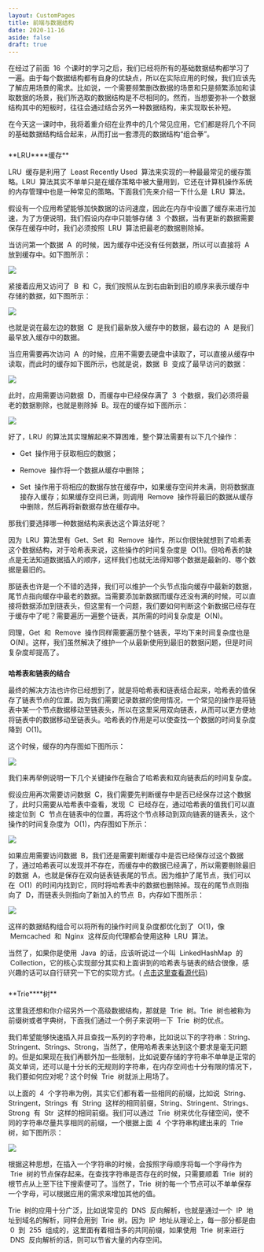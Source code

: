 ```yaml
---
layout: CustomPages
title: 前端与数据结构
date: 2020-11-16
aside: false
draft: true
---
```


在经过了前面  16  个课时的学习之后，我们已经将所有的基础数据结构都学习了一遍。由于每个数据结构都有自身的优缺点，所以在实际应用的时候，我们应该先了解应用场景的需求。比如说，一个需要频繁删改数据的场景和只是频繁添加和读取数据的场景，我们所选取的数据结构是不尽相同的。然而，当想要弥补一个数据结构其中的短板时，往往会通过结合另外一种数据结构，来实现取长补短。

在今天这一课时中，我将着重介绍在业界中的几个常见应用，它们都是将几个不同的基础数据结构结合起来，从而打出一套漂亮的数据结构“组合拳”。

###

**LRU\*\***缓存\*\*

LRU  缓存是利用了  Least Recently Used  算法来实现的一种最最常见的缓存策略。LRU  算法其实不单单只是在缓存策略中被大量用到，它还在计算机操作系统的内存管理中也是一种常见的策略。下面我们先来介绍一下什么是  LRU  算法。

假设有一个应用希望能够加快数据的访问速度，因此在内存中设置了缓存来进行加速，为了方便说明，我们假设内存中只能够存储  3  个数据，当有更新的数据需要保存在缓存中时，我们必须按照  LRU  算法把最老的数据剔除掉。

当访问第一个数据  A  的时候，因为缓存中还没有任何数据，所以可以直接将  A  放到缓存中。如下图所示：

![](https://s0.lgstatic.com/i/image3/M01/6B/67/Cgq2xl5Xk4OAc3vtAAAGaDEZR5A794.png)

紧接着应用又访问了  B  和  C，我们按照从左到右由新到旧的顺序来表示缓存中存储的数据，如下图所示：

![](https://s0.lgstatic.com/i/image3/M01/6B/67/CgpOIF5Xk6mAE2MnAAAQlXcQH1g787.png)

也就是说在最左边的数据  C  是我们最新放入缓存中的数据，最右边的  A  是我们最早放入缓存中的数据。

当应用需要再次访问  A  的时候，应用不需要去硬盘中读取了，可以直接从缓存中读取，而此时的缓存如下图所示，也就是说，数据  B  变成了最早访问的数据：

![](https://s0.lgstatic.com/i/image3/M01/6B/67/Cgq2xl5Xk7aAPNTKAAAQuwd5a3s766.png)

此时，应用需要访问数据  D，而缓存中已经保存满了  3  个数据，我们必须将最老的数据剔除，也就是剔除掉  B。现在的缓存如下图所示：

![](https://s0.lgstatic.com/i/image3/M01/6B/67/CgpOIF5Xk7-AD7JTAAAQQU5zfcc548.png)

好了，LRU  的算法其实理解起来不算困难，整个算法需要有以下几个操作：

- Get  操作用于获取相应的数据；

- Remove  操作将一个数据从缓存中删除；

- Set  操作用于将相应的数据存放在缓存中，如果缓存空间并未满，则将数据直接存入缓存；如果缓存空间已满，则调用  Remove  操作将最旧的数据从缓存中删除，然后再将新数据存放在缓存中。

那我们要选择哪一种数据结构来表达这个算法好呢？

因为  LRU  算法里有  Get、Set  和  Remove  操作，所以你很快就想到了哈希表这个数据结构，对于哈希表来说，这些操作的时间复杂度是  O(1)。但哈希表的缺点是无法知道数据插入的顺序，这样我们也就无法得知哪个数据是最新的、哪个数据是最旧的。

那链表也许是一个不错的选择，我们可以维护一个头节点指向缓存中最新的数据，尾节点指向缓存中最老的数据。当需要添加新数据而缓存还没有满的时候，可以直接将数据添加到链表头，但这里有一个问题，我们要如何判断这个新数据已经存在于缓存中了呢？需要遍历一遍整个链表，其所需的时间复杂度是  O(N)。

同理，Get  和  Remove  操作同样需要遍历整个链表，平均下来时间复杂度也是  O(N)。这样，我们虽然解决了维护一个从最新使用到最旧的数据问题，但是时间复杂度却提高了。

###

**哈希表和链表的结合**

最终的解决方法也许你已经想到了，就是将哈希表和链表结合起来，哈希表的值保存了链表节点的位置。因为我们需要记录数据的使用情况，一个常见的操作是将链表中某一个节点数据移动至链表头，所以在这里采用双向链表，从而可以更方便地将链表中的数据移动至链表头。哈希表的作用是可以使查找一个数据的时间复杂度降到  O(1)。

这个时候，缓存的内存图如下图所示：

![](https://s0.lgstatic.com/i/image3/M01/6B/68/Cgq2xl5Xk8mAVUdFAADFQg9YG3M766.png)

我们来再举例说明一下几个关键操作在融合了哈希表和双向链表后的时间复杂度。

假设应用再次需要访问数据  C，我们需要先判断缓存中是否已经保存过这个数据了，此时只需要从哈希表中查看，发现  C  已经存在，通过哈希表的值我们可以直接定位到  C  节点在链表中的位置，再将这个节点移动到双向链表的链表头，这个操作的时间复杂度为  O(1)，内存图如下所示：

![](https://s0.lgstatic.com/i/image3/M01/6B/67/CgpOIF5Xk9WABIaLAADAek4dhaM770.png)

如果应用需要访问数据  B，我们还是需要判断缓存中是否已经保存过这个数据了，通过哈希表可以发现并不存在，而缓存中的数据已经满了，所以需要剔除最旧的数据  A，也就是保存在双向链表链表尾的节点。因为维护了尾节点，我们可以在  O(1)  的时间内找到它，同时将哈希表中的数据也删除掉。现在的尾节点则指向了  D，而链表头则指向了新加入的节点  B，内存如下图所示：

![](https://s0.lgstatic.com/i/image3/M01/6B/68/Cgq2xl5Xk-WAcjC5AAC5qnIthPY316.png)

这样的数据结构组合可以将所有的操作时间复杂度都优化到了  O(1)，像  Memcached  和  Nginx  这样反向代理都会使用这种  LRU  算法。

当然了，如果你是使用  Java  的话，应该听说过一个叫  LinkedHashMap  的  Collection，它的核心实现部分其实和上面讲到的哈希表与链表的结合很像，感兴趣的话可以自行研究一下它的实现方式。( [点击这里查看源代码](https://github.com/AdoptOpenJDK/openjdk-jdk11/blob/999dbd4192d0f819cb5224f26e9e7fa75ca6f289/src/java.base/share/classes/java/util/LinkedHashMap.java))

###

**Trie\*\***树\*\*

这里我还想和你介绍另外一个高级数据结构，那就是  Trie  树。Trie  树也被称为前缀树或者字典树，下面我们通过一个例子来说明一下  Trie  树的优点。

我们希望能够快速插入并且查找一系列的字符串，比如说以下的字符串：String、Stringent、Strings、Strong，当然了，使用哈希表来达到这个要求是毫无问题的。但是如果现在我们再额外加一些限制，比如说要存储的字符串不单单是正常的英文单词，还可以是十分长的无规则的字符串，在内存空间也十分有限的情况下，我们要如何应对呢？这个时候  Trie  树就派上用场了。

以上面的  4  个字符串为例，其实它们都有着一些相同的前缀，比如说  String、Stringent，Strings  有  String  这样的相同前缀，String、Stringent、Strings、Strong  有  Str  这样的相同前缀。我们可以通过  Trie  树来优化存储空间，使不同的字符串尽量共享相同的前缀，一个根据上面  4  个字符串构建出来的  Trie  树，如下图所示：

![](https://s0.lgstatic.com/i/image3/M01/6B/67/CgpOIF5Xk_WAbnGYAAFM21nVHHQ453.png)

根据这种思想，在插入一个字符串的时候，会按照字母顺序将每一个字母作为  Trie  树的节点保存起来。在查找字符串是否存在的时候，只需要顺着  Trie  树的根节点从上至下往下搜索便可了。当然了，Trie  树的每一个节点可以不单单保存一个字母，可以根据应用的需求来增加其他的值。

Trie  树的应用十分广泛，比如说常见的  DNS  反向解析，也就是通过一个  IP  地址到域名的解析，同样会用到  Trie  树。因为  IP  地址从理论上，每一部分都是由  0  到  255  组成的，这里面有着相当多的共同前缀，如果使用  Trie  树来进行  DNS  反向解析的话，则可以节省大量的内存空间。
